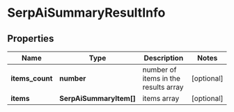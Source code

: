 # SerpAiSummaryResultInfo

## Properties

| Name | Type | Description | Notes |
|------------ | ------------- | ------------- | -------------|
**items_count** | **number** | number of items in the results array |[optional]|
**items** | **SerpAiSummaryItem[]** | items array |[optional]|